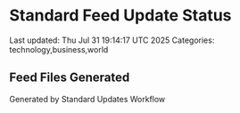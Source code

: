 # Standard Feed Update Status
Last updated: Thu Jul 31 19:14:17 UTC 2025
Categories: technology,business,world

## Feed Files Generated

Generated by Standard Updates Workflow
